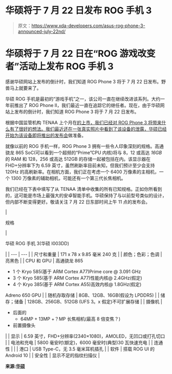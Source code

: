 # 华硕将于 7 月 22 日发布 ROG 手机 3

> 原文：<https://www.xda-developers.com/asus-rog-phone-3-announced-july-22nd/>

# 华硕将于 7 月 22 日在“ROG 游戏改变者”活动上发布 ROG 手机 3

感谢华硕网站上发布的倒计时，我们知道 ROG Phone 3 将于 7 月 22 日发布。野兽马上就要来了。

华硕 ROG 手机是最初的“游戏手机”之一，该公司一直在继续改进该系列。大约一年前推出了 ROG Phone II，我们最近一直在追踪它的继任者。现在，由于华硕网站上发布的倒计时，我们知道 ROG Phone 3 将于 7 月 22 日发布。

根据中国监管机构 TENAA 上个月在[的上市，我们已经对 ROG Phone 3 将带来什么有了很好的想法。我们最近还在一张真实照片中看到了该设备的泄露，华硕已经开始](https://www.xda-developers.com/asus-rog-phone-3-specs-6000mah-battery-overclocked-snapdragon-865-16gb-ram-no-headphone-jack/)[为该设备即将推出的发布会](https://www.xda-developers.com/asus-rog-phone-3-lenovo-legion-gaming-phones-launch-july-2020/)做准备。

就像以前的 ROG 手机一样，ROG Phone 3 拥有一些令人印象深刻的规格。高通骁龙 865 SoC(可以看到一个超频的“Prime”CPU 内核)将与 8，12 或高达 *16GB* 的 RAM 和 128，256 或高达 512GB 的存储一起被包括在内。该显示器在 FHD+分辨率下为 6.59 英寸，虽然刷新率目前未知，但我们预计至少会支持 120Hz 的高刷新率。在相机方面，我们正在考虑一个 6400 万像素的主相机，一个 1300 万像素的辅助相机，可能还有一个第三代长焦相机。

我们已经在下表中填写了从 TENAA 清单中收集的所有已知规格。正如你所看到的，这可能是市场上最强大的安卓智能手机。华硕保持了与以前型号类似的设计，但内部不断变得更好。敬请关注 7 月 22 日东部时间上午 11 点的发布会。

| 

规格

 | 

华硕 ROG 手机 3(华硕 I003DD)

 |
| --- | --- |
| 尺寸和重量 | 171 x 78 x 9.85 毫米 240 克 |
| 颜色；色彩；色调 | 亮黑色 |
| CPU 和 GPU | 高通骁龙 865

*   1 个 Kryo 585(基于 ARM Cortex A77)Prime core @ 3.091 GHz
*   3 个 Kryo 585(基于 ARM Cortex A77)性能内核@ 2.4GHz(假定)
*   4 个 Kryo 385(基于 ARM Cortex A55)高效内核@ 1.8GHz(假定)

Adreno 650 GPU |
| 随机存取存储 | 8GB、12GB、16GB(假设为 LPDDR5) |
| 储存；储备 | 128GB、256GB、512GB (UFS 3。x 假定)不可扩展存储 |
| 摄像机 | 

*   后面的
    *   64MP + 13MP +？MP 长焦相机(最高 8 倍变焦？)
*   前置摄像头

 |
| 显示 | 6.59 英寸，FHD+分辨率(2340×1080)，AMOLED，无凹口或打孔切口 |
| 电池和充电 | 5800 毫安时(额定)，6000 毫安时(典型)30 瓦快速充电 |
| 连通性 |  |
| 港口 | USB Type-C，无 3.5 毫米耳机插孔 |
| 软件 | 搭载 ROG UI 的 Android 10 |
| 安全性 | 显示不足的指纹扫描仪 |

**来源:[华硕](https://www.asus.com/event/ROG-Phone-3/)**